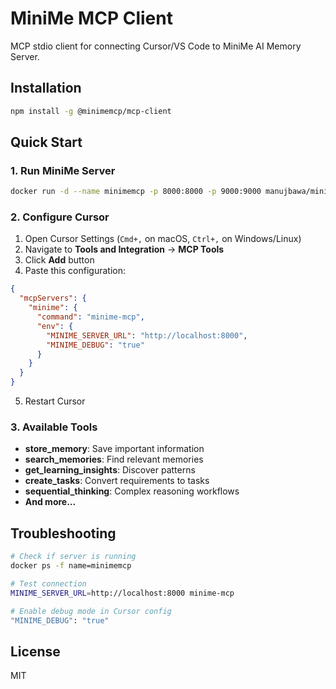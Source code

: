 # MiniMe MCP Client

MCP stdio client for connecting Cursor/VS Code to MiniMe AI Memory Server.

## Installation

```bash
npm install -g @minimemcp/mcp-client
```

## Quick Start

### 1. Run MiniMe Server

```bash
docker run -d --name minimemcp -p 8000:8000 -p 9000:9000 manujbawa/minimemcp:latest
```

### 2. Configure Cursor

1. Open Cursor Settings (`Cmd+,` on macOS, `Ctrl+,` on Windows/Linux)
2. Navigate to **Tools and Integration** → **MCP Tools**
3. Click **Add** button
4. Paste this configuration:

```json
{
  "mcpServers": {
    "minime": {
      "command": "minime-mcp",
      "env": {
        "MINIME_SERVER_URL": "http://localhost:8000",
        "MINIME_DEBUG": "true"
      }
    }
  }
}
```

5. Restart Cursor

### 3. Available Tools

- **store_memory**: Save important information
- **search_memories**: Find relevant memories
- **get_learning_insights**: Discover patterns
- **create_tasks**: Convert requirements to tasks
- **sequential_thinking**: Complex reasoning workflows
- **And more...**

## Troubleshooting

```bash
# Check if server is running
docker ps -f name=minimemcp

# Test connection
MINIME_SERVER_URL=http://localhost:8000 minime-mcp

# Enable debug mode in Cursor config
"MINIME_DEBUG": "true"
```

## License

MIT